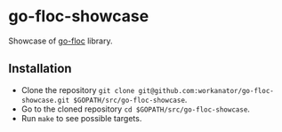 # go-floc-showcase
Showcase of [go-floc](https://github.com/workanator/go-floc) library.

## Installation

- Clone the repository `git clone git@github.com:workanator/go-floc-showcase.git $GOPATH/src/go-floc-showcase`.
- Go to the cloned repository `cd $GOPATH/src/go-floc-showcase`.
- Run `make` to see possible targets.
